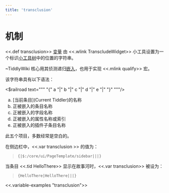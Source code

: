 ```yaml
---
title: 'transclusion'
---
```


# 机制 

<<.def transclusion>> [变量](Variables) 由 <<.wlink TranscludeWidget>> 小工具设置为一个标识[小工具树](Widgets)中的位置的字符串。

~TiddlyWiki 核心用其侦测递归[嵌入](Transclusion)，也用于实现 <<.mlink qualify>> 宏。

该字符串具有以下语法：

<$railroad text="""
"{" a "|" b "|" c "|" d "|" e "|" "}"
"""/>

<ol style="list-style-type: lower-alpha;">
<li>[当前条目](Current Tiddler)的名称</li>
<li>正被嵌入的条目名称</li>
<li>正被嵌入的字段名称</li>
<li>正被嵌入的属性名称或索引</li>
<li>正被嵌入的插件子条目名称</li>
</ol>

此五个项目，多数经常是空白的。

在侧边栏中，<<.var transclusion >> 的值为：

> `{|$:/core/ui/PageTemplate/sidebar|||}`

当条目 <<.tid HelloThere>> 显示在故事河时，<<.var transclusion>> 被设为：

> `{HelloThere|HelloThere|||}`

<<.variable-examples "transclusion">>
